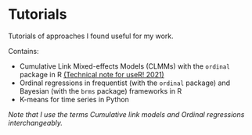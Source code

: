 # Tutorials
Tutorials of approaches I found useful for my work.

Contains:
- Cumulative Link Mixed-effects Models (CLMMs) with the `ordinal` package in R [(Technical note for useR! 2021)](https://user2021.r-project.org/participation/technical_notes/t186/technote/)
- Ordinal regressions in frequentist (with the `ordinal` package) and Bayesian (with the `brms` package) frameworks in R
- K-means for time series in Python

*Note that I use the terms Cumulative link models and Ordinal regressions interchangeably.*
